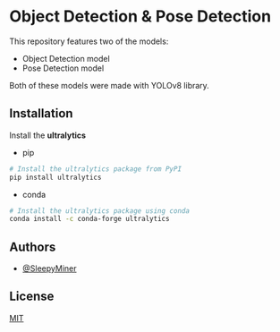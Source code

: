 
# Object Detection & Pose Detection

This repository features two of the models:
- Object Detection model
- Pose Detection model

Both of these models were made with YOLOv8 library.


## Installation

Install the **ultralytics** 

- pip 
```bash
# Install the ultralytics package from PyPI
pip install ultralytics
```
- conda
```bash
# Install the ultralytics package using conda
conda install -c conda-forge ultralytics
```
    
## Authors

- [@SleepyMiner](https://www.github.com/SleepyMiner)


## License

[MIT](https://choosealicense.com/licenses/mit/)

